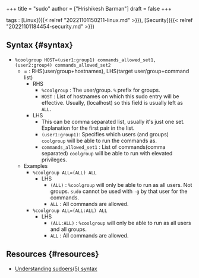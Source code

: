 +++
title = "sudo"
author = ["Hrishikesh Barman"]
draft = false
+++

tags
: [Linux]({{< relref "20221101150211-linux.md" >}}), [Security]({{< relref "20221101184454-security.md" >}})


## Syntax {#syntax}

-   `%coolgroup HOST=(user1:group1) commands_allowed_set1, (user2:group4) commands_allowed_set2`
    -   = : RHS(user/group+hostnames), LHS(target user/group+command list)
        -   RHS
            -   `%coolgroup` : The user/group. `%` prefix for groups.
            -   `HOST` : List of hostnames on which this sudo entry will be effective. Usually, (localhost) so this field is usually left as `ALL`.
        -   LHS
            -   This can be comma separated list, usually it's just one set. Explanation for the first pair in the list.
            -   `(user1:group1)`: Specifies which users (and groups) `coolgroup` will be able to run the commands as.
            -   `commands_allowed_set1` : List of commands(comma separated) `coolgroup` will be able to run with elevated privileges.
    -   Examples
        -   `%coolgroup ALL=(ALL) ALL`
            -   LHS
                -   `(ALL)` : `%coolgroup` will only be able to run as all users. Not groups. `sudo` cannot be used with `-g` by that user for the commands.
                -   `ALL` : All commands are allowed.
        -   `%coolgroup ALL=(ALL:ALL) ALL`
            -   LHS
                -   `(ALL:ALL)` : `%coolgroup` will only be able to run as all users and all groups.
                -   `ALL` : All commands are allowed.


## Resources {#resources}

-   [Understanding sudoers(5) syntax](https://toroid.org/sudoers-syntax)
